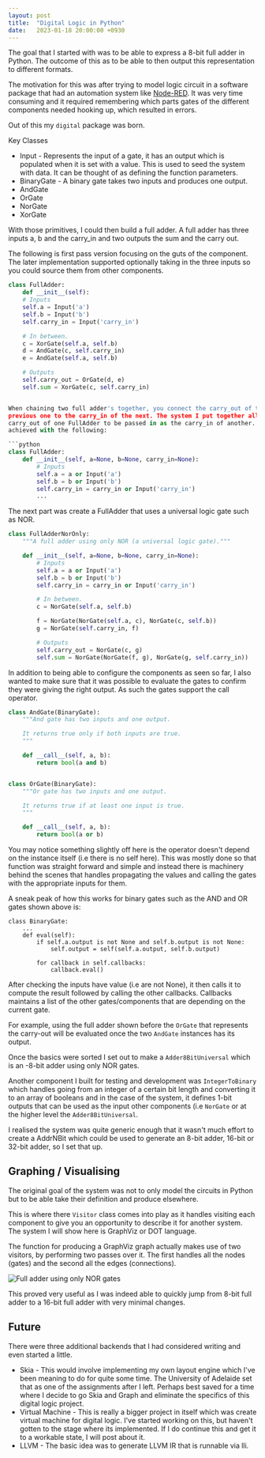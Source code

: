```yaml
---
layout: post
title:  "Digital Logic in Python"
date:   2023-01-18 20:00:00 +0930
---
```

The goal that I started with was to be able to express a 8-bit full adder in
Python. The outcome of this as to be able to then output this representation
to different formats.

The motivation for this was after trying to model logic circuit in a software
package that had an automation system like [Node-RED][0]. It was very time
consuming and it required remembering which parts gates of the different
components needed hooking up, which resulted in errors.

Out of this my `digital` package was born.

Key Classes
* Input - Represents the input of a gate, it has an output which is populated
  when it is set with a value. This is used to seed the system with data. It
  can be thought of as defining the function parameters.
* BinaryGate - A binary gate takes two inputs and produces one output.
* AndGate
* OrGate
* NorGate
* XorGate

With those primitives, I could then build a full adder. A full adder has three
inputs a, b and the carry_in and two outputs the sum and the carry out.

The following is first pass version focusing on the guts of the component.
The later implementation supported optionally taking in the three inputs so
you could source them from other components.

```python
class FullAdder:
    def __init__(self):
    # Inputs
    self.a = Input('a')
    self.b = Input('b')
    self.carry_in = Input('carry_in')

    # In between.
    c = XorGate(self.a, self.b)
    d = AndGate(c, self.carry_in)
    e = AndGate(self.a, self.b)

    # Outputs
    self.carry_out = OrGate(d, e)
    self.sum = XorGate(c, self.carry_in)


When chaining two full adder's together, you connect the carry_out of the
previous one to the carry_in of the next. The system I put together allows the
carry_out of one FullAdder to be passed in as the carry_in of another. This is
achieved with the following:

```python
class FullAdder:
    def __init__(self, a=None, b=None, carry_in=None):
        # Inputs
        self.a = a or Input('a')
        self.b = b or Input('b')
        self.carry_in = carry_in or Input('carry_in')
        ...
```

The next part was create a FullAdder that uses a universal logic gate such as
NOR.

```python
class FullAdderNorOnly:
    """A full adder using only NOR (a universal logic gate)."""

    def __init__(self, a=None, b=None, carry_in=None):
        # Inputs
        self.a = a or Input('a')
        self.b = b or Input('b')
        self.carry_in = carry_in or Input('carry_in')

        # In between.
        c = NorGate(self.a, self.b)

        f = NorGate(NorGate(self.a, c), NorGate(c, self.b))
        g = NorGate(self.carry_in, f)

        # Outputs
        self.carry_out = NorGate(c, g)
        self.sum = NorGate(NorGate(f, g), NorGate(g, self.carry_in))
```

In addition to being able to configure the components as seen so far, I also
wanted to make sure that it was possible to evaluate the gates to confirm they
were giving the right output. As such the gates support the call operator.

```python
class AndGate(BinaryGate):
    """And gate has two inputs and one output.

    It returns true only if both inputs are true.
    """

    def __call__(self, a, b):
        return bool(a and b)


class OrGate(BinaryGate):
    """Or gate has two inputs and one output.

    It returns true if at least one input is true.
    """

    def __call__(self, a, b):
        return bool(a or b)
```

You may notice something slightly off here is the operator doesn't depend on
the instance itself (i.e there is no self here). This was mostly done so that
function was straight forward and simple and instead there is machinery behind
the scenes that handles propagating the values and calling the gates with the
appropriate inputs for them.

A sneak peak of how this works for binary gates such as the AND and OR gates
shown above is:
```
class BinaryGate:
    ...
    def eval(self):
        if self.a.output is not None and self.b.output is not None:
            self.output = self(self.a.output, self.b.output)

        for callback in self.callbacks:
            callback.eval()

```

After checking the inputs have value (i.e are not None), it then calls it to
compute the result followed by calling the other callbacks. Callbacks maintains
a list of the other gates/components that are depending on the current gate.

For example, using the full adder shown before the `OrGate` that represents the
carry-out will be evaluated once the two `AndGate` instances has its output.


Once the basics were sorted I set out to make a `Adder8BitUniversal` which is
an -8-bit adder using only NOR gates.

Another component I built for testing and development was `IntegerToBinary`
which handles going from an integer of a certain bit length and converting it
to an array of booleans and in the case of the system, it defines 1-bit outputs
that can be used as the input other components (i.e `NorGate` or at the higher
level the `Adder8BitUniversal`.

I realised the system was quite generic enough that it wasn't much effort to
create a AddrNBit which could be used to generate an 8-bit adder, 16-bit or
32-bit adder, so I set that up.

## Graphing / Visualising

The original goal of the system was not to only model the circuits in Python
but to be able take their definition and produce elsewhere.

This is where there `Visitor` class comes into play as it handles visiting
each component to give you an opportunity to describe it for another system.
The system I will show here is GraphViz or DOT language.

The function for producing a GraphViz graph actually makes use of two visitors,
by performing two passes over it. The first handles all the nodes (gates) and
the second all the edges (connections).

![Full adder using only NOR gates](/assets/2023-01-18-full_adder_nor_only.gv.png "Full adder using only NOR gates rendered with GraphViz.")

This proved very useful as I was indeed able to quickly jump from 8-bit full
adder to a 16-bit full adder with very minimal changes.

## Future

There were three additional backends that I had considered writing and even
started a little.

* Skia - This would involve implementing my own layout engine which I've been
  meaning to do for quite some time. The University of Adelaide set that as one
  of the assignments after I left. Perhaps best saved for a time where I decide
  to go Skia and Graph and eliminate the specifics of this digital logic
  project.
* Virtual Machine - This is really a bigger project in itself which was create
  virtual machine for digital logic. I've started working on this, but haven't
  gotten to the stage where its implemented. If I do continue this and get it
  to a workable state, I will post about it.
* LLVM - The basic idea was to generate LLVM IR that is runnable via lli.

[0]: https://nodered.org/
